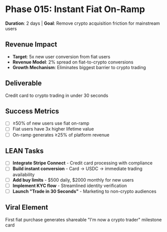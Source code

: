 # Phase 015: Instant Fiat On-Ramp
**Duration**: 2 days | **Goal**: Remove crypto acquisition friction for mainstream users

## Revenue Impact
- **Target**: 5x new user conversion from fiat users
- **Revenue Model**: 2% spread on fiat-to-crypto conversions
- **Growth Mechanism**: Eliminates biggest barrier to crypto trading

## Deliverable
Credit card to crypto trading in under 30 seconds

## Success Metrics
- [ ] ≥50% of new users use fiat on-ramp
- [ ] Fiat users have 3x higher lifetime value
- [ ] On-ramp generates ≥25% of platform revenue

## LEAN Tasks
- [ ] **Integrate Stripe Connect** - Credit card processing with compliance
- [ ] **Build instant conversion** - Card → USDC → immediate trading availability
- [ ] **Add buy limits** - $500 daily, $2000 monthly for new users
- [ ] **Implement KYC flow** - Streamlined identity verification
- [ ] **Launch "Trade in 30 Seconds"** - Marketing to non-crypto audiences

## Viral Element
First fiat purchase generates shareable "I'm now a crypto trader" milestone card
